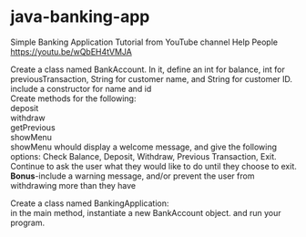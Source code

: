 # java-banking-app
Simple Banking Application Tutorial from YouTube channel Help People\
https://youtu.be/wQbEH4tVMJA

Create a class named BankAccount. In it, define an int for balance, int for previousTransaction, String for customer name, and String for customer ID.\
include a constructor for name and id\
Create methods for the following:\
deposit\
withdraw\
getPrevious\
showMenu\
showMenu whould display a welcome message, and give the following options: Check Balance, Deposit, Withdraw, Previous Transaction, Exit.\
Continue to ask the user what they would like to do until they choose to exit.\
**Bonus**-include a warning message, and/or prevent the user from withdrawing more than they have

Create a class named BankingApplication:\
in the main method, instantiate a new BankAccount object. and run your program.
